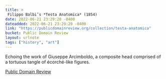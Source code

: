 ```yaml
---
title: > 
 Filippo Balbi’s *Testa Anatomica* (1854)
date: 2022-06-21 23:29:20 -0400
dateadded: 2022-06-21 23:29:20 -0400
link: "https://publicdomainreview.org/collection/testa-anatomica"
bucket: Public Domain Review
layout: urlnote
tags: ["history", "art"]
--- 
```

Echoing the work of Giuseppe Arcimboldo, a composite head comprised of a tortuous tangle of écorché-like figures.
 <!-- end excerpt --> 
<div class='bucket'><a class='internal-link' href='/buckets/public-domain-review'>Public Domain Review</a></div> 
